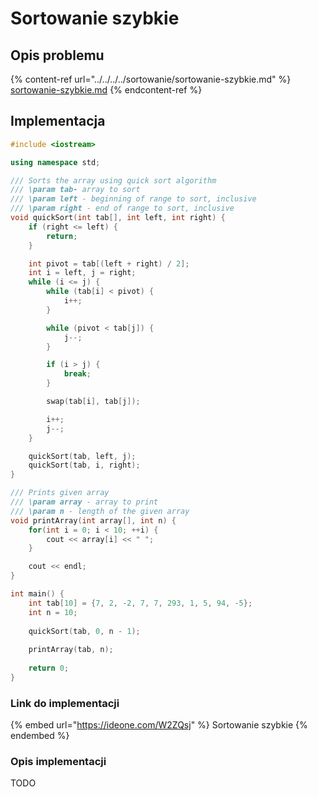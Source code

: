 # Sortowanie szybkie

## Opis problemu

{% content-ref url="../../../../sortowanie/sortowanie-szybkie.md" %}
[sortowanie-szybkie.md](../../../../sortowanie/sortowanie-szybkie.md)
{% endcontent-ref %}

## Implementacja

```cpp
#include <iostream>

using namespace std;

/// Sorts the array using quick sort algorithm
/// \param tab- array to sort
/// \param left - beginning of range to sort, inclusive
/// \param right - end of range to sort, inclusive
void quickSort(int tab[], int left, int right) {
    if (right <= left) {
        return;
    }

    int pivot = tab[(left + right) / 2];
    int i = left, j = right;
    while (i <= j) {
        while (tab[i] < pivot) {
            i++;
        }

        while (pivot < tab[j]) {
            j--;
        }

        if (i > j) {
            break;
        }

        swap(tab[i], tab[j]);

        i++;
        j--;
    }

    quickSort(tab, left, j);
    quickSort(tab, i, right);
}

/// Prints given array
/// \param array - array to print
/// \param n - length of the given array
void printArray(int array[], int n) {
    for(int i = 0; i < 10; ++i) {
        cout << array[i] << " ";
    }

    cout << endl;
}

int main() {
    int tab[10] = {7, 2, -2, 7, 7, 293, 1, 5, 94, -5};
    int n = 10;
    
    quickSort(tab, 0, n - 1);
     
    printArray(tab, n);
    
    return 0;
}
```

### Link do implementacji

{% embed url="https://ideone.com/W2ZQsj" %}
Sortowanie szybkie
{% endembed %}

### Opis implementacji

TODO

